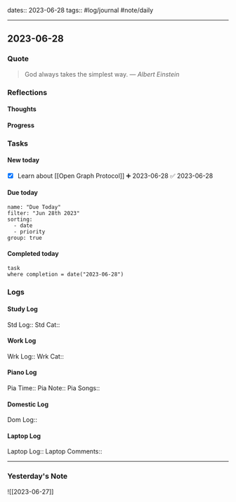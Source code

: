 dates:: 2023-06-28
tags:: #log/journal #note/daily 

---
## 2023-06-28

### Quote

> God always takes the simplest way.
> — <cite>Albert Einstein</cite>


### Reflections

#### Thoughts

#### Progress

### Tasks

#### New today

- [x] Learn about [[Open Graph Protocol]] ➕ 2023-06-28 ✅ 2023-06-28


#### Due today

```todoist
name: "Due Today"
filter: "Jun 28th 2023"
sorting: 
  - date
  - priority
group: true
```

#### Completed today

```dataview
task
where completion = date("2023-06-28")
```


### Logs

#### Study Log
Std Log:: 
Std Cat:: 

#### Work Log
Wrk Log:: 
Wrk Cat:: 

#### Piano Log

Pia Time:: 
Pia Note:: 
Pia Songs:: 

#### Domestic Log

Dom Log:: 

#### Laptop Log

Laptop Log:: 
Laptop Comments::


---
### Yesterday's Note

![[2023-06-27]]


